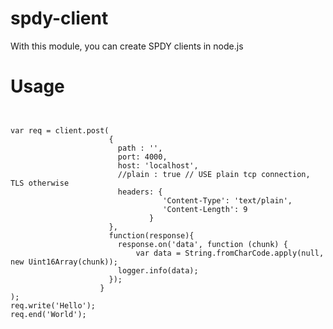 spdy-client
===========

With this module, you can create SPDY clients in node.js

Usage
===========

<pre><code>

var req = client.post(
                      {
      	                path : '',
                       	port: 4000,
                        host: 'localhost',
                        //plain : true // USE plain tcp connection, TLS otherwise
                        headers: {
			                      'Content-Type': 'text/plain',
			                      'Content-Length': 9
                               }
                      },
                      function(response){
                        response.on('data', function (chunk) {
                            var data = String.fromCharCode.apply(null, new Uint16Array(chunk));
                        logger.info(data);
                      });					 
                    }
);  
req.write('Hello');
req.end('World');


</code></pre>
